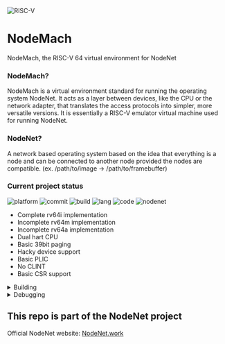 ![RISC-V](https://riscv.org/wp-content/uploads/2020/06/riscv-color.svg)

# NodeMach
NodeMach, the RISC-V 64 virtual environment for NodeNet

### NodeMach?
NodeMach is a virtual environment standard for running the operating system NodeNet. 
It acts as a layer between devices, like the CPU or the network adapter, that translates the access protocols into simpler, more versatile versions.
It is essentially a RISC-V emulator virtual machine used for running NodeNet.

### NodeNet?
A network based operating system based on the idea that everything is a node and can be connected to another node provided the nodes are compatible. (ex. /path/to/image -> /path/to/framebuffer)

### Current project status
![platform](https://img.shields.io/badge/Platform-MacOS-brightgreen)
![commit](https://img.shields.io/github/last-commit/0ac0/node-mach)
![build](https://img.shields.io/github/actions/workflow/status/0AC0/node-mach/makefile.yml?branch=main)
![lang](https://img.shields.io/github/languages/top/0ac0/node-mach)
![code](https://img.shields.io/github/languages/code-size/0ac0/node-mach)
![nodenet](https://img.shields.io/badge/NodeNet-Download%20Soon-red)
<p>

 - Complete rv64i implementation
 - Incomplete rv64m implementation
 - Incomplete rv64a implementation
 - Dual hart CPU
 - Basic 39bit paging
 - Hacky device support
 - Basic PLIC
 - No CLINT
 - Basic CSR support

</p>

<details><summary>Building</summary>

Dependencies: `clang, make`

#### build with
```
make
```
#### run with
```
cp /path/to/your/payload.elf build/payload.elf 
make run
```
#### build and run with
```
cp /path/to/your/payload.elf build/payload.elf 
make run-update
```

</details>

<details><summary>Debugging</summary>

^C (Ctrl + C) or send the process a SIGINT to pull up the debugger.

| Command | Description |
| --- | --- |
| show | Show command buffer(used for debugging of the debugger) |
| step | Step one CPU cycle |
| stepto \<addr\> | Run the CPU until the program counter is equal to \<addr\> |
| read32 \<addr\> | Read 4x 32bit values from \<addr\> |
| read64 \<addr\> | Read 4x 64bit values from \<addr\> |
| ls | List CPU registers |
| resume | Exit debugger, continuing to run the payload |
| exit | Exit the debugger, exiting the program |

</details>


## This repo is part of the NodeNet project
Official NodeNet website: [NodeNet.work](http://nodenet.work)
